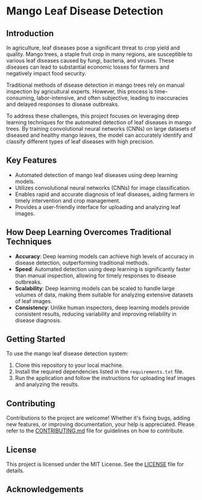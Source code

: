 # Mango Leaf Disease Detection

## Introduction

In agriculture, leaf diseases pose a significant threat to crop yield and quality. Mango trees, a staple fruit crop in many regions, are susceptible to various leaf diseases caused by fungi, bacteria, and viruses. These diseases can lead to substantial economic losses for farmers and negatively impact food security.

Traditional methods of disease detection in mango trees rely on manual inspection by agricultural experts. However, this process is time-consuming, labor-intensive, and often subjective, leading to inaccuracies and delayed responses to disease outbreaks.

To address these challenges, this project focuses on leveraging deep learning techniques for the automated detection of leaf diseases in mango trees. By training convolutional neural networks (CNNs) on large datasets of diseased and healthy mango leaves, the model can accurately identify and classify different types of leaf diseases with high precision.

## Key Features

- Automated detection of mango leaf diseases using deep learning models.
- Utilizes convolutional neural networks (CNNs) for image classification.
- Enables rapid and accurate diagnosis of leaf diseases, aiding farmers in timely intervention and crop management.
- Provides a user-friendly interface for uploading and analyzing leaf images.

## How Deep Learning Overcomes Traditional Techniques

- **Accuracy**: Deep learning models can achieve high levels of accuracy in disease detection, outperforming traditional methods.
- **Speed**: Automated detection using deep learning is significantly faster than manual inspection, allowing for timely responses to disease outbreaks.
- **Scalability**: Deep learning models can be scaled to handle large volumes of data, making them suitable for analyzing extensive datasets of leaf images.
- **Consistency**: Unlike human inspectors, deep learning models provide consistent results, reducing variability and improving reliability in disease diagnosis.

## Getting Started

To use the mango leaf disease detection system:

1. Clone this repository to your local machine.
2. Install the required dependencies listed in the `requirements.txt` file.
3. Run the application and follow the instructions for uploading leaf images and analyzing the results.

## Contributing

Contributions to the project are welcome! Whether it's fixing bugs, adding new features, or improving documentation, your help is appreciated. Please refer to the [CONTRIBUTING.md](CONTRIBUTING.md) file for guidelines on how to contribute.

## License

This project is licensed under the MIT License. See the [LICENSE](LICENSE) file for details.

## Acknowledgements

